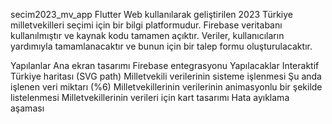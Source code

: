 secim2023_mv_app
Flutter Web kullanılarak geliştirilen 2023 Türkiye milletvekilleri seçimi için bir bilgi platformudur. Firebase veritabanı kullanılmıştır ve kaynak kodu tamamen açıktır. Veriler, kullanıcıların yardımıyla tamamlanacaktır ve bunun için bir talep formu oluşturulacaktır.

Yapılanlar
Ana ekran tasarımı
Firebase entegrasyonu
Yapılacaklar
Interaktif Türkiye haritası (SVG path)
Milletvekili verilerinin sisteme işlenmesi
Şu anda işlenen veri miktarı (%6)
Milletvekillerinin verilerinin animasyonlu bir şekilde listelenmesi
Milletvekillerinin verileri için kart tasarımı
Hata ayıklama aşaması
